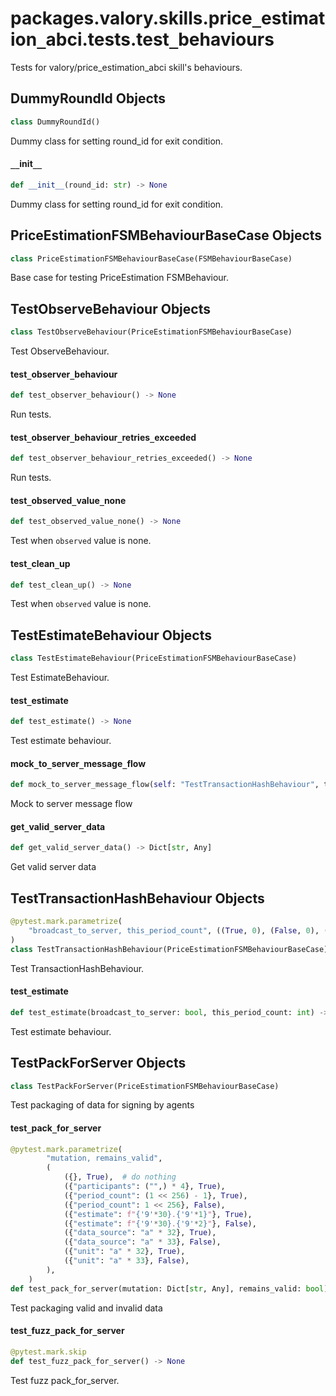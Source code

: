 <a id="packages.valory.skills.price_estimation_abci.tests.test_behaviours"></a>

# packages.valory.skills.price`_`estimation`_`abci.tests.test`_`behaviours

Tests for valory/price_estimation_abci skill's behaviours.

<a id="packages.valory.skills.price_estimation_abci.tests.test_behaviours.DummyRoundId"></a>

## DummyRoundId Objects

```python
class DummyRoundId()
```

Dummy class for setting round_id for exit condition.

<a id="packages.valory.skills.price_estimation_abci.tests.test_behaviours.DummyRoundId.__init__"></a>

#### `__`init`__`

```python
def __init__(round_id: str) -> None
```

Dummy class for setting round_id for exit condition.

<a id="packages.valory.skills.price_estimation_abci.tests.test_behaviours.PriceEstimationFSMBehaviourBaseCase"></a>

## PriceEstimationFSMBehaviourBaseCase Objects

```python
class PriceEstimationFSMBehaviourBaseCase(FSMBehaviourBaseCase)
```

Base case for testing PriceEstimation FSMBehaviour.

<a id="packages.valory.skills.price_estimation_abci.tests.test_behaviours.TestObserveBehaviour"></a>

## TestObserveBehaviour Objects

```python
class TestObserveBehaviour(PriceEstimationFSMBehaviourBaseCase)
```

Test ObserveBehaviour.

<a id="packages.valory.skills.price_estimation_abci.tests.test_behaviours.TestObserveBehaviour.test_observer_behaviour"></a>

#### test`_`observer`_`behaviour

```python
def test_observer_behaviour() -> None
```

Run tests.

<a id="packages.valory.skills.price_estimation_abci.tests.test_behaviours.TestObserveBehaviour.test_observer_behaviour_retries_exceeded"></a>

#### test`_`observer`_`behaviour`_`retries`_`exceeded

```python
def test_observer_behaviour_retries_exceeded() -> None
```

Run tests.

<a id="packages.valory.skills.price_estimation_abci.tests.test_behaviours.TestObserveBehaviour.test_observed_value_none"></a>

#### test`_`observed`_`value`_`none

```python
def test_observed_value_none() -> None
```

Test when `observed` value is none.

<a id="packages.valory.skills.price_estimation_abci.tests.test_behaviours.TestObserveBehaviour.test_clean_up"></a>

#### test`_`clean`_`up

```python
def test_clean_up() -> None
```

Test when `observed` value is none.

<a id="packages.valory.skills.price_estimation_abci.tests.test_behaviours.TestEstimateBehaviour"></a>

## TestEstimateBehaviour Objects

```python
class TestEstimateBehaviour(PriceEstimationFSMBehaviourBaseCase)
```

Test EstimateBehaviour.

<a id="packages.valory.skills.price_estimation_abci.tests.test_behaviours.TestEstimateBehaviour.test_estimate"></a>

#### test`_`estimate

```python
def test_estimate() -> None
```

Test estimate behaviour.

<a id="packages.valory.skills.price_estimation_abci.tests.test_behaviours.mock_to_server_message_flow"></a>

#### mock`_`to`_`server`_`message`_`flow

```python
def mock_to_server_message_flow(self: "TestTransactionHashBehaviour", this_period_count: int, prev_tx_hash: str) -> None
```

Mock to server message flow

<a id="packages.valory.skills.price_estimation_abci.tests.test_behaviours.get_valid_server_data"></a>

#### get`_`valid`_`server`_`data

```python
def get_valid_server_data() -> Dict[str, Any]
```

Get valid server data

<a id="packages.valory.skills.price_estimation_abci.tests.test_behaviours.TestTransactionHashBehaviour"></a>

## TestTransactionHashBehaviour Objects

```python
@pytest.mark.parametrize(
    "broadcast_to_server, this_period_count", ((True, 0), (False, 0), (True, 1))
)
class TestTransactionHashBehaviour(PriceEstimationFSMBehaviourBaseCase)
```

Test TransactionHashBehaviour.

<a id="packages.valory.skills.price_estimation_abci.tests.test_behaviours.TestTransactionHashBehaviour.test_estimate"></a>

#### test`_`estimate

```python
def test_estimate(broadcast_to_server: bool, this_period_count: int) -> None
```

Test estimate behaviour.

<a id="packages.valory.skills.price_estimation_abci.tests.test_behaviours.TestPackForServer"></a>

## TestPackForServer Objects

```python
class TestPackForServer(PriceEstimationFSMBehaviourBaseCase)
```

Test packaging of data for signing by agents

<a id="packages.valory.skills.price_estimation_abci.tests.test_behaviours.TestPackForServer.test_pack_for_server"></a>

#### test`_`pack`_`for`_`server

```python
@pytest.mark.parametrize(
        "mutation, remains_valid",
        (
            ({}, True),  # do nothing
            ({"participants": ("",) * 4}, True),
            ({"period_count": (1 << 256) - 1}, True),
            ({"period_count": 1 << 256}, False),
            ({"estimate": f"{'9'*30}.{'9'*1}"}, True),
            ({"estimate": f"{'9'*30}.{'9'*2}"}, False),
            ({"data_source": "a" * 32}, True),
            ({"data_source": "a" * 33}, False),
            ({"unit": "a" * 32}, True),
            ({"unit": "a" * 33}, False),
        ),
    )
def test_pack_for_server(mutation: Dict[str, Any], remains_valid: bool) -> None
```

Test packaging valid and invalid data

<a id="packages.valory.skills.price_estimation_abci.tests.test_behaviours.test_fuzz_pack_for_server"></a>

#### test`_`fuzz`_`pack`_`for`_`server

```python
@pytest.mark.skip
def test_fuzz_pack_for_server() -> None
```

Test fuzz pack_for_server.

